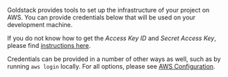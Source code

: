 Goldstack provides tools to set up the infrastructure of your project on AWS. You can provide credentials below that will be used on your development machine.

If you do not know how to get the _Access Key ID_ and _Secret Access Key_, please find [instructions here](https://docs.goldstack.party/docs/goldstack/configuration#how-to-get-aws-credentials).

Credentials can be provided in a number of other ways as well, such as by running `aws login` locally. For all options, please see [AWS Configuration](https://docs.goldstack.party/docs/goldstack/configuration#aws-configuration).
